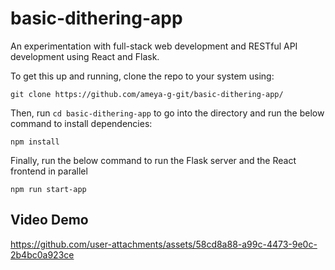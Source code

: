 # basic-dithering-app

An experimentation with full-stack web development and RESTful API development using React and Flask.

To get this up and running, clone the repo to your system using:
```
git clone https://github.com/ameya-g-git/basic-dithering-app/
```

Then, run `cd basic-dithering-app` to go into the directory and run the below command to install dependencies:
```
npm install
```

Finally, run the below command to run the Flask server and the React frontend in parallel
```
npm run start-app
```

## Video Demo
https://github.com/user-attachments/assets/58cd8a88-a99c-4473-9e0c-2b4bc0a923ce
